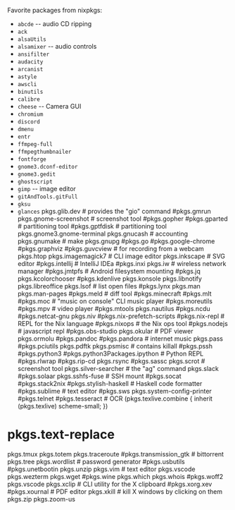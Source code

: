 Favorite packages from nixpkgs:

- `abcde` -- audio CD ripping
- `ack`
- `alsaUtils`
- `alsamixer` -- audio controls
- `ansifilter`
- `audacity`
- `arcanist`
- `astyle`
- `awscli`
- `binutils`
- `calibre`
- `cheese` -- Camera GUI
- `chromium`
- `discord`
- `dmenu`
- `entr`
- `ffmpeg-full`
- `ffmpegthumbnailer`
- `fontforge`
- `gnome3.dconf-editor`
- `gnome3.gedit`
- `ghostscript`
- `gimp` -- image editor
- `gitAndTools.gitFull`
- `gksu`
- `glances`
pkgs.glib.dev # provides the "gio" command
#pkgs.gmrun
pkgs.gnome-screenshot # screenshot tool
#pkgs.gopher
#pkgs.gparted # partitioning tool
#pkgs.gptfdisk # partitioning tool
pkgs.gnome3.gnome-terminal
pkgs.gnucash # accounting
pkgs.gnumake # make
pkgs.gnupg
#pkgs.go
#pkgs.google-chrome
#pkgs.graphviz
#pkgs.guvcview # for recording from a webcam
pkgs.htop
pkgs.imagemagick7 # CLI image editor
pkgs.inkscape # SVG editor
#pkgs.intellij # IntelliJ IDEa
#pkgs.inxi
pkgs.iw # wireless network manager
#pkgs.jmtpfs # Android filesystem mounting
#pkgs.jq
pkgs.kcolorchooser
#pkgs.kdenlive
pkgs.konsole
pkgs.libnotify
pkgs.libreoffice
pkgs.lsof # list open files
#pkgs.lynx
pkgs.man
pkgs.man-pages
#pkgs.meld # diff tool
#pkgs.minecraft
#pkgs.mlt
#pkgs.moc # "music on console" CLI music player
#pkgs.moreutils
#pkgs.mpv # video player
#pkgs.mtools
pkgs.nautilus
#pkgs.ncdu
#pkgs.netcat-gnu
pkgs.niv
#pkgs.nix-prefetch-scripts
#pkgs.nix-repl # REPL for the Nix language
#pkgs.nixops # the Nix ops tool
#pkgs.nodejs # javascript repl
#pkgs.obs-studio
pkgs.okular # PDF viewer
pkgs.ormolu
#pkgs.pandoc
#pkgs.pandora # internet music
pkgs.pass
#pkgs.pciutils
pkgs.pdftk
pkgs.psmisc # contains killall
#pkgs.pssh
#pkgs.python3
#pkgs.python3Packages.ipython # Python REPL
#pkgs.rlwrap
#pkgs.rip-cd
pkgs.rsync
#pkgs.sassc
pkgs.scrot # screenshot tool
pkgs.silver-searcher # the "ag" command
pkgs.slack
#pkgs.solaar
pkgs.sshfs-fuse # SSH mount
#pkgs.socat
#pkgs.stack2nix
#pkgs.stylish-haskell # Haskell code formatter
#pkgs.sublime # text editor
#pkgs.sws
pkgs.system-config-printer
#pkgs.telnet
#pkgs.tesseract # OCR
(pkgs.texlive.combine { inherit (pkgs.texlive) scheme-small; })
# pkgs.text-replace
pkgs.tmux
pkgs.totem
pkgs.traceroute
#pkgs.transmission_gtk # bittorrent
pkgs.tree
pkgs.wordlist # password generator
#pkgs.usbutils
#pkgs.unetbootin
pkgs.unzip
pkgs.vim # text editor
pkgs.vscode
pkgs.wezterm
pkgs.wget
#pkgs.wine
pkgs.which
pkgs.whois
#pkgs.woff2
pkgs.vscode
pkgs.xclip # CLI utility for the X clipboard
#pkgs.xorg.xev
#pkgs.xournal # PDF editor
pkgs.xkill # kill X windows by clicking on them
pkgs.zip
pkgs.zoom-us

